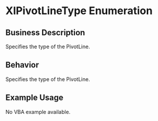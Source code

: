 # XlPivotLineType Enumeration

## Business Description
Specifies the type of the PivotLine.

## Behavior
Specifies the type of the PivotLine.

## Example Usage
No VBA example available.